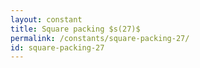 ```yaml
---
layout: constant
title: Square packing $s(27)$
permalink: /constants/square-packing-27/
id: square-packing-27
---
```

